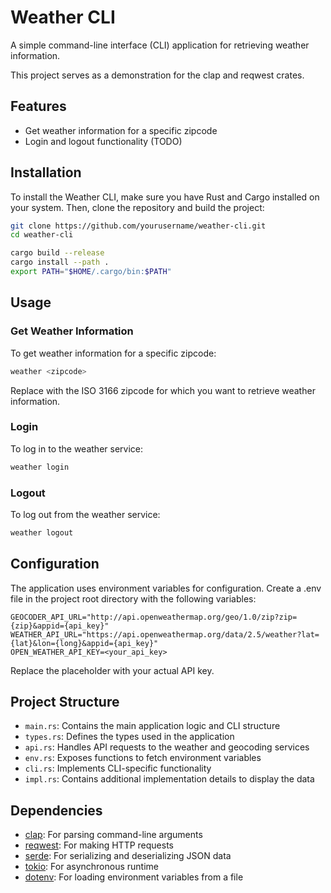 # Weather CLI

A simple command-line interface (CLI) application for retrieving weather information.

This project serves as a demonstration for the clap and reqwest crates.

## Features

- Get weather information for a specific zipcode
- Login and logout functionality (TODO)

## Installation

To install the Weather CLI, make sure you have Rust and Cargo installed on your system. Then, clone the repository and build the project:

```bash
git clone https://github.com/yourusername/weather-cli.git
cd weather-cli

cargo build --release
cargo install --path .
export PATH="$HOME/.cargo/bin:$PATH"
```

## Usage
### Get Weather Information
To get weather information for a specific zipcode:

```bash
weather <zipcode>
```
Replace <zipcode> with the ISO 3166 zipcode for which you want to retrieve weather information.  
### Login
To log in to the weather service:
```bash
weather login
```
### Logout
To log out from the weather service:
```bash
weather logout
```
## Configuration
The application uses environment variables for configuration. Create a .env file in the project root directory with the following variables:
```text
GEOCODER_API_URL="http://api.openweathermap.org/geo/1.0/zip?zip={zip}&appid={api_key}"
WEATHER_API_URL="https://api.openweathermap.org/data/2.5/weather?lat={lat}&lon={long}&appid={api_key}"
OPEN_WEATHER_API_KEY=<your_api_key>
```

Replace the placeholder with your actual API key.
## Project Structure
- ```main.rs```: Contains the main application logic and CLI structure
- ```types.rs```: Defines the types used in the application
- ```api.rs```: Handles API requests to the weather and geocoding services
- ```env.rs```: Exposes functions to fetch environment variables
- ```cli.rs```: Implements CLI-specific functionality
- ```impl.rs```: Contains additional implementation details to display the data
## Dependencies
- [clap](https://crates.io/crates/clap): For parsing command-line arguments
- [reqwest](https://crates.io/crates/reqwest): For making HTTP requests
- [serde](https://crates.io/crates/serde): For serializing and deserializing JSON data
- [tokio](https://crates.io/crates/tokio): For asynchronous runtime
- [dotenv](https://crates.io/crates/dotenv): For loading environment variables from a file